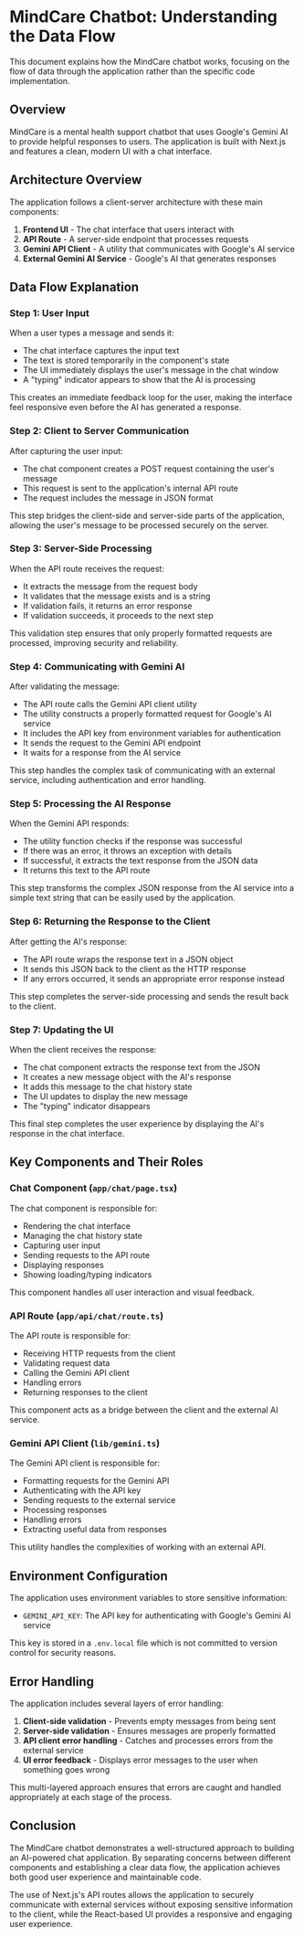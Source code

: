 # MindCare Chatbot: Understanding the Data Flow

This document explains how the MindCare chatbot works, focusing on the flow of data through the application rather than the specific code implementation.

## Overview

MindCare is a mental health support chatbot that uses Google's Gemini AI to provide helpful responses to users. The application is built with Next.js and features a clean, modern UI with a chat interface.

## Architecture Overview

The application follows a client-server architecture with these main components:

1. **Frontend UI** - The chat interface that users interact with
2. **API Route** - A server-side endpoint that processes requests
3. **Gemini API Client** - A utility that communicates with Google's AI service
4. **External Gemini AI Service** - Google's AI that generates responses

## Data Flow Explanation

### Step 1: User Input

When a user types a message and sends it:

- The chat interface captures the input text
- The text is stored temporarily in the component's state
- The UI immediately displays the user's message in the chat window
- A "typing" indicator appears to show that the AI is processing

This creates an immediate feedback loop for the user, making the interface feel responsive even before the AI has generated a response.

### Step 2: Client to Server Communication

After capturing the user input:

- The chat component creates a POST request containing the user's message
- This request is sent to the application's internal API route
- The request includes the message in JSON format

This step bridges the client-side and server-side parts of the application, allowing the user's message to be processed securely on the server.

### Step 3: Server-Side Processing

When the API route receives the request:

- It extracts the message from the request body
- It validates that the message exists and is a string
- If validation fails, it returns an error response
- If validation succeeds, it proceeds to the next step

This validation step ensures that only properly formatted requests are processed, improving security and reliability.

### Step 4: Communicating with Gemini AI

After validating the message:

- The API route calls the Gemini API client utility
- The utility constructs a properly formatted request for Google's AI service
- It includes the API key from environment variables for authentication
- It sends the request to the Gemini API endpoint
- It waits for a response from the AI service

This step handles the complex task of communicating with an external service, including authentication and error handling.

### Step 5: Processing the AI Response

When the Gemini API responds:

- The utility function checks if the response was successful
- If there was an error, it throws an exception with details
- If successful, it extracts the text response from the JSON data
- It returns this text to the API route

This step transforms the complex JSON response from the AI service into a simple text string that can be easily used by the application.

### Step 6: Returning the Response to the Client

After getting the AI's response:

- The API route wraps the response text in a JSON object
- It sends this JSON back to the client as the HTTP response
- If any errors occurred, it sends an appropriate error response instead

This step completes the server-side processing and sends the result back to the client.

### Step 7: Updating the UI

When the client receives the response:

- The chat component extracts the response text from the JSON
- It creates a new message object with the AI's response
- It adds this message to the chat history state
- The UI updates to display the new message
- The "typing" indicator disappears

This final step completes the user experience by displaying the AI's response in the chat interface.

## Key Components and Their Roles

### Chat Component (`app/chat/page.tsx`)

The chat component is responsible for:

- Rendering the chat interface
- Managing the chat history state
- Capturing user input
- Sending requests to the API route
- Displaying responses
- Showing loading/typing indicators

This component handles all user interaction and visual feedback.

### API Route (`app/api/chat/route.ts`)

The API route is responsible for:

- Receiving HTTP requests from the client
- Validating request data
- Calling the Gemini API client
- Handling errors
- Returning responses to the client

This component acts as a bridge between the client and the external AI service.

### Gemini API Client (`lib/gemini.ts`)

The Gemini API client is responsible for:

- Formatting requests for the Gemini API
- Authenticating with the API key
- Sending requests to the external service
- Processing responses
- Handling errors
- Extracting useful data from responses

This utility handles the complexities of working with an external API.

## Environment Configuration

The application uses environment variables to store sensitive information:

- `GEMINI_API_KEY`: The API key for authenticating with Google's Gemini AI service

This key is stored in a `.env.local` file which is not committed to version control for security reasons.

## Error Handling

The application includes several layers of error handling:

1. **Client-side validation** - Prevents empty messages from being sent
2. **Server-side validation** - Ensures messages are properly formatted
3. **API client error handling** - Catches and processes errors from the external service
4. **UI error feedback** - Displays error messages to the user when something goes wrong

This multi-layered approach ensures that errors are caught and handled appropriately at each stage of the process.

## Conclusion

The MindCare chatbot demonstrates a well-structured approach to building an AI-powered chat application. By separating concerns between different components and establishing a clear data flow, the application achieves both good user experience and maintainable code.

The use of Next.js's API routes allows the application to securely communicate with external services without exposing sensitive information to the client, while the React-based UI provides a responsive and engaging user experience.
